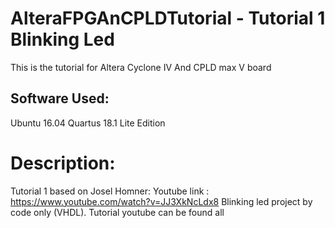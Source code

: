 # AlteraFPGAnCPLDTutorial - Tutorial 1 Blinking Led
This is the tutorial for Altera Cyclone IV And CPLD max V board
## Software Used:
Ubuntu 16.04
Quartus 18.1 Lite Edition
# Description:
Tutorial 1 based on Josel Homner:
Youtube link : 
https://www.youtube.com/watch?v=JJ3XkNcLdx8
Blinking led project by code only (VHDL).
Tutorial youtube can be found all

